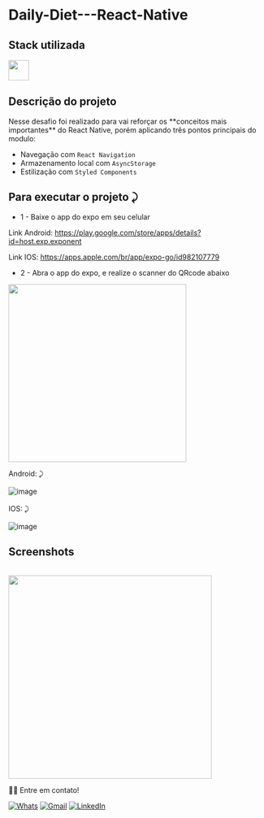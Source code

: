 # Daily-Diet---React-Native


## Stack utilizada
<img width="40px" src="https://user-images.githubusercontent.com/77758027/210029739-747a82a8-b0bf-4db9-98aa-7962da71d27f.png" />


## Descrição do projeto 

<p>
Nesse desafio foi realizado para vai reforçar os **conceitos mais importantes** do React Native, porém aplicando três pontos principais do modulo:

- Navegação com `React Navigation`
- Armazenamento local com `AsyncStorage`
- Estilização com `Styled Components`
</p>



## Para executar o projeto ⤸

   * 1 - Baixe o app do expo em seu celular

   Link Android: https://play.google.com/store/apps/details?id=host.exp.exponent

   Link IOS: https://apps.apple.com/br/app/expo-go/id982107779

   * 2 - Abra o app do expo, e realize o scanner do QRcode abaixo
   <img width="350px" src="https://user-images.githubusercontent.com/77758027/210073479-68b2a7c7-d5a1-46b5-9246-46ddcaddeee9.png" />

   Android: ⤸
     </br>
     </br>
    ![image](https://user-images.githubusercontent.com/77758027/211205154-ee14cbcb-315c-4ef0-a26b-41c6df6e94b0.png)
     </br>
     </br>
   IOS:  ⤸
     </br>
     </br>
    ![image](https://user-images.githubusercontent.com/77758027/211205132-aee1b77a-e2c1-43af-b966-fa123c847f75.png)


## Screenshots
  <br/>
 <img width="400px" src="https://user-images.githubusercontent.com/77758027/210123827-3da45e0f-8987-4a57-9921-274d2ac14cfd.png" />



👋🏽 Entre em contato!
<br/>

 <a href="https://api.whatsapp.com/send?phone=5581991431834" target="_blank">![Whats](https://img.shields.io/badge/WhatsApp-25D366?style=for-the-badge&logo=whatsapp&logoColor=white)</a>
 <a href="mailto:jhonny_040996@hotmail.com">![Gmail](https://img.shields.io/badge/Gmail-D14836?style=for-the-badge&logo=gmail&logoColor=white)</a>
 <a href="https://www.linkedin.com/in/joandersonsilva337/" target="_blank">![LinkedIn](https://img.shields.io/badge/linkedin-%230077B5.svg?style=for-the-badge&logo=linkedin&logoColor=white)</a> 
